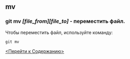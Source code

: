 ## mv

### **git mv *[file_from][file_to]*** - переместить файл.

Чтобы переместить файл, используйте команду:
```bash=
git mv
```

[<Перейти к Содержанию>](./readme.md)